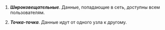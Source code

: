 1. ***Широковещательные***.
	Данные, попадающие в сеть, доступны всем пользователям.

2. ***Точка-точка***.
	Данные идут от одного узла к другому.